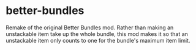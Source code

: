 # better-bundles
Remake of the original Better Bundles mod. Rather than making an unstackable item take up the whole bundle, this mod makes it so that an unstackable item only counts to one for the bundle's maximum item limit.
